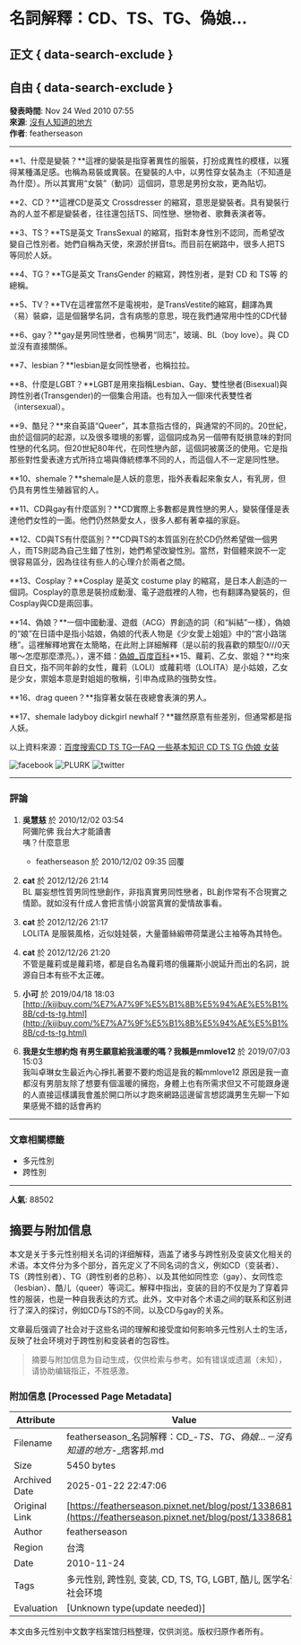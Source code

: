 # 名詞解釋：CD、TS、TG、偽娘… 

## 正文 { data-search-exclude }


## 自由 { data-search-exclude }

**發表時間**: Nov 24 Wed 2010 07:55  
**來源**: [沒有人知道的地方](https://featherseason.pixnet.net/blog/post/13386817)  
**作者**: featherseason  

---

**1、什麼是變裝？**這裡的變裝是指穿著異性的服裝，打扮成異性的模樣，以獲得某種滿足感。也稱為易裝或異裝。在變裝的人中，以男性穿女裝為主（不知道是為什麼）。所以其實用“女裝”（動詞）這個詞，意思是男扮女妝，更為貼切。

**2、CD？**這裡CD是英文 Crossdresser 的縮寫，意思是變裝者。具有變裝行為的人並不都是變裝者，往往還包括TS、同性戀、戀物者、歌舞表演者等。

**3、TS？**TS是英文 TransSexual 的縮寫，指對本身性別不認同，而希望改變自己性別者。她們自稱為天使，來源於拼音ts。而目前在網路中，很多人把TS等同於人妖。

**4、TG？**TG是英文 TransGender 的縮寫，跨性別者，是對 CD 和 TS等 的總稱。

**5、TV？**TV在這裡當然不是電視啦，是TransVestite的縮寫，翻譯為異（易）裝癖，這是個醫學名詞，含有病態的意思，現在我們通常用中性的CD代替

**6、gay？**gay是男同性戀者，也稱男“同志”，玻璃、BL（boy love）。與 CD 並沒有直接關係。

**7、lesbian？**lesbian是女同性戀者，也稱拉拉。

**8、什麼是LGBT？**LGBT是用來指稱Lesbian、Gay、雙性戀者(Bisexual)與跨性別者(Transgender)的一個集合用語。也有加入一個I來代表雙性者（intersexual）。

**9、酷兒？**來自英語“Queer”，其本意指古怪的，與通常的不同的。20世紀，由於這個詞的起源，以及很多環境的影響，這個詞成為另一個帶有貶損意味的對同性戀的代名詞。但20世紀80年代，在同性戀內部，這個詞被廣泛的使用。它是指那些對性愛表達方式所持立場與傳統標準不同的人，而這個人不一定是同性戀。

**10、shemale？**shemale是人妖的意思，指外表看起來象女人，有乳房，但仍具有男性生殖器官的人。

**11、CD與gay有什麼區別？**CD實際上多數都是異性戀的男人，變裝僅僅是表達他們女性的一面。他們仍然熱愛女人，很多人都有著幸福的家庭。

**12、CD與TS有什麼區別？**CD與TS的本質區別在於CD仍然希望做一個男人，而TS則認為自己生錯了性別，她們希望改變性別。當然，對個體來說不一定很容易區分，因為往往有些人的心理介於兩者之間。

**13、Cosplay？**Cosplay 是英文 costume play 的縮寫，是日本人創造的一個詞。Cosplay的意思是裝扮成動漫、電子遊戲裡的人物，也有翻譯為變裝的，但Cosplay與CD是兩回事。

**14、偽娘？**一個中國動漫、遊戲（ACG）界創造的詞（和“糾結”一樣），偽娘的“娘”在日語中是指小姑娘，偽娘的代表人物是《少女愛上姐姐》中的“宮小路瑞穗”。這裡解釋地實在太簡略，在此附上詳細解釋（是以前的我喜歡的類型0///0天哪～怎麼那麼漂亮。），還不錯：[偽娘_百度百科](http://baike.baidu.com/view/640925.htm)**15、蘿莉、乙女、禦姐？**均來自日文，指不同年齡的女性，蘿莉（LOLI）或蘿莉塔（LOLITA）是小姑娘，乙女是少女，禦姐本意是對姐姐的敬稱，引申為成熟的強勢女性。

**16、drag queen？**指穿著女裝在夜總會表演的男人。

**17、shemale ladyboy dickgirl newhalf？**雖然原意有些差別，但通常都是指人妖。

以上資料來源：[百度搜索CD TS TG—FAQ 一些基本知识 CD TS TG 伪娘 女装](http://www.o-cd.cn/faq.html)

![facebook](https://s.pixfs.net/blog/images/common/facebook.gif) ![PLURK](https://s.pixfs.net/blog/images/common/plurk.gif) ![twitter](https://s.pixfs.net/blog/images/common/twitter.gif)

---

### 評論
1. **吳慧慈** 於 2010/12/02 03:54  
   阿彌陀佛 我台大才能讀書  
   咦？什麼意思  
   - featherseason 於 2010/12/02 09:35 回覆

2. **cat** 於 2012/12/26 21:14  
   BL 屬妄想性質男同性戀創作，非指真實男同性戀者，BL創作常有不合現實之情節。就如沒有什成人會把言情小說當真實的愛情故事看。

3. **cat** 於 2012/12/26 21:17  
   LOLITA 是服裝風格，近似娃娃裝，大量蕾絲緞帶荷葉邊公主袖等為其特色。

4. **cat** 於 2012/12/26 21:20  
   不管是蘿莉或是蘿莉塔，都是自名為蘿莉塔的俄羅斯小說延升而出的名詞，說源自日本有些不太正確。

5. **小可** 於 2019/04/18 18:03  
   [http://kijibuy.com/%E7%A7%9F%E5%B1%8B%E5%94%AE%E5%B1%8B/cd-ts-tg.html](http://kijibuy.com/%E7%A7%9F%E5%B1%8B%E5%94%AE%E5%B1%8B/cd-ts-tg.html)

6. **我是女生想約炮 有男生願意給我溫暖的嗎？我賴是mmlove12** 於 2019/07/03 15:03  
   我叫卓琳女生最近內心掙扎著要不要約炮這是我的賴mmlove12 原因是我一直都沒有男朋友除了想要有個溫暖的擁抱，身體上也有所需求但又不可能跟身邊的人直接這樣講我會羞於開口所以才跑來網路這邊留言想認識男生先聊一下如果感覺不錯的話會再約

--- 

### 文章相關標籤
- 多元性別
- 跨性別

--- 

**人氣**: 88502
<!-- tcd_original_link https://featherseason.pixnet.net/blog/post/13386817 -->


## 摘要与附加信息

<!-- tcd_abstract -->
本文是关于多元性别相关名词的详细解释，涵盖了诸多与跨性别及变装文化相关的术语。本文件分为多个部分，首先定义了不同名词的含义，例如CD（变装者）、TS（跨性别者）、TG（跨性别者的总称）、以及其他如同性恋（gay）、女同性恋（lesbian）、酷儿（queer）等词汇。解释中指出，变装的目的不仅是为了穿着异性的服装，也是一种自我表达的方式。此外，文中对各个术语之间的联系和区别进行了深入的探讨，例如CD与TS的不同，以及CD与gay的关系。

文章最后强调了社会对于这些名词的理解和接受度如何影响多元性别人士的生活，反映了社会环境对于跨性别和变装者的包容性。
<!-- tcd_abstract_end -->

> 摘要与附加信息为自动生成，仅供检索与参考。如有错误或遗漏（未知），请协助编辑指正，不胜感激。

### 附加信息 [Processed Page Metadata]

| Attribute       | Value                                  |
|-----------------|----------------------------------------|
| Filename        | featherseason_名詞解釋：CD_-_TS、TG、偽娘…－沒有人知道的地方_-_痞客邦.md                             |
| Size            | 5450 bytes                           |
| Archived Date   | 2025-01-22 22:47:06                             |
| Original Link   | [https://featherseason.pixnet.net/blog/post/13386817](https://featherseason.pixnet.net/blog/post/13386817)                       |
| Author          | featherseason                               |
| Region          | 台湾                               |
| Date            | 2010-11-24                                 |
| Tags            | 多元性别, 跨性别, 变装, CD, TS, TG, LGBT, 酷儿, 医学名词, 社会环境                                 |
| Evaluation            | [Unknown type(update needed)]                                 |
<!-- tcd_table_end -->

本文由多元性别中文数字档案馆归档整理，仅供浏览。版权归原作者所有。
